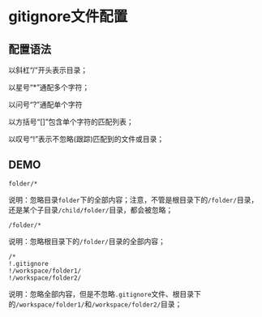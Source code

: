 # gitignore文件配置

## 配置语法

以斜杠“/”开头表示目录；

以星号“*”通配多个字符；

以问号“?”通配单个字符

以方括号“[]”包含单个字符的匹配列表；

以叹号“!”表示不忽略(跟踪)匹配到的文件或目录；

## DEMO

    folder/*
说明：忽略目录`folder`下的全部内容；注意，不管是根目录下的`/folder/`目录，还是某个子目录`/child/folder/`目录，都会被忽略；

    /folder/*
说明：忽略根目录下的`/folder/`目录的全部内容；

```
/*
!.gitignore
!/workspace/folder1/
!/workspace/folder2/
```
说明：忽略全部内容，但是不忽略`.gitignore`文件、根目录下的`/workspace/folder1/`和`/workspace/folder2/`目录；